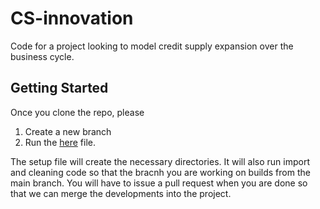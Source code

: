 # CS-innovation
Code for a project looking to model credit supply expansion over the business cycle.

## Getting Started
Once you clone the repo, please 
1. Create a new branch
2. Run the [here](code/setup.do) file.

The setup file will create the necessary directories. It will also run import and cleaning code so that
the bracnh you are working on builds from the main branch. You will have to issue a pull request when you are done
so that we can merge the developments into the project.
